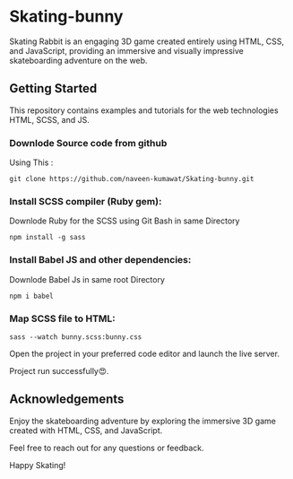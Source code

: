 # Skating-bunny
Skating Rabbit is an engaging 3D game created entirely using HTML, CSS, and JavaScript, providing an immersive and visually impressive skateboarding adventure on the web.

## Getting Started
This repository contains examples and tutorials for the web technologies HTML, SCSS, and JS.

### Downlode Source code from github
Using This : 

```
git clone https://github.com/naveen-kumawat/Skating-bunny.git
```
### Install SCSS compiler (Ruby gem): 
Downlode Ruby for the SCSS using Git Bash in same Directory 
```
npm install -g sass
```
### Install Babel JS and other dependencies:
Downlode Babel Js  in same root Directory 
```
npm i babel
```

### Map SCSS file to HTML:

```
sass --watch bunny.scss:bunny.css
```
Open the project in your preferred code editor and launch the live server.

Project run successfully😍.

## Acknowledgements
Enjoy the skateboarding adventure by exploring the immersive 3D game created with HTML, CSS, and JavaScript.

Feel free to reach out for any questions or feedback.

Happy Skating!


